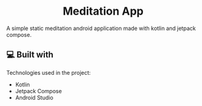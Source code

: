 <h1 align="center" id="title">Meditation App</h1>

<p id="description">A simple static meditation android application made with kotlin and jetpack compose.</p>

  
  
<h2>💻 Built with</h2>

Technologies used in the project:

*   Kotlin
*   Jetpack Compose
*   Android Studio
